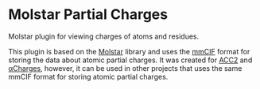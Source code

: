 # Molstar Partial Charges

Molstar plugin for viewing charges of atoms and residues.

This plugin is based on the [Molstar](https://molstar.org/) library and uses the [mmCIF](https://mmcif.wwpdb.org/) format for storing the data about atomic partial charges. It was created for [ACC2](https://acc2.ncbr.muni.cz/) and [αCharges](https://alphacharges.ncbr.muni.cz/), however, it can be used in other projects that uses the same mmCIF format for storing atomic partial charges.


<!-- 
## Requirements

- [Node.js](https://nodejs.org/en/)

## Install

To add the plugin to your project you have two options:

- You can either install the NPM package and import the plugin:

```bash
$ npm install molstar-partial-charges
```
```js
import { MolstarPartialCharges } from 'molstar-partial-charges';
 ```

- or add it with script tag to your HTML file:

```html
<script src="TODO">
```

## Usage

To initialize the plugin do:

```js
const root = 'root'; // the DOM element to attach the plugin to
const plugin = new MolstarPartialCharges();

plugin.init(root, specs).then(async () => {
    await plugin.load(url);
});
```

To load a structure from 

## Development

For development, you need to have Node.js installed. Then, clone the repository and install the dependencies:

```
$ npm i
$ npm run dev
```

## Custom mmCIF categories

In order to use the plugin, you need to provide custom mmCIF categories. The categories are described [here]() **TODO**.

```text
partial_atomic_charges.type_id
partial_atomic_charges.atom_id
partial_atomic_charges.charge

partial_atomic_charges_meta.id
partial_atomic_charges_meta.type
partial_atomic_charges_meta.method
```

## License

MIT
 -->
